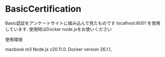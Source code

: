 # BasicCertification
Basic認証をアンケートサイトに組み込んで見たものです
localhost:8001
を使用しています.
使用時はDocker node.jsをお使いください

使用環境

macbook m3
Node.js v20.11.0.
Docker version 26.1.1,
